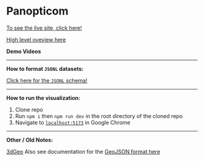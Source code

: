 # Panopticom

[To see the live site, click here!](https://panopticom.fabcloud.io/)

[High level oveview here](https://petergabriel.com/focus/the-panopticom/)

**Demo Videos**

[]()

---

**How to format `JSONL` datasets:**

[Click here for the `JSONL` schema!](./standardized_json.md)

---

**How to run the visualization:**

1. Clone repo
2. Run `npm i` then `npm run dev` in the root directory of the cloned repo
3. Navigate to [`localhost:5173`](http://localhost:5173) in Google Chrome

---

**Other / Old Notes:**

[3dGeo](https://d3js.org/d3-geo)
Also see documentation for the [GeoJSON format here](https://datatracker.ietf.org/doc/html/rfc7946#section-3.1.6)
